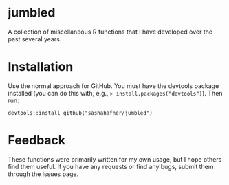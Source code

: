 # jumbled
A collection of miscellaneous R functions that I have developed over the past several years.

# Installation
Use the normal approach for GitHub.
You must have the devtools package installed (you can do this with, e.g., `> install.packages("devtools")`).
Then run:

```
devtools::install_github("sashahafner/jumbled")
```

# Feedback
These functions were primarily written for my own usage, but I hope others find them useful.
If you have any requests or find any bugs, submit them through the Issues page.
